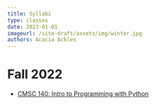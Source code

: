 ```yaml
---
title: Syllabi
type: classes
date: 2023-01-01
imageurl: /site-draft/assets/img/winter.jpg
authors: Acacia Ackles
---
```


# Fall 2022

- [CMSC 140: Intro to Programming with Python](https://alackles.github.io/CMSC-140-FS-22/syllabus/)